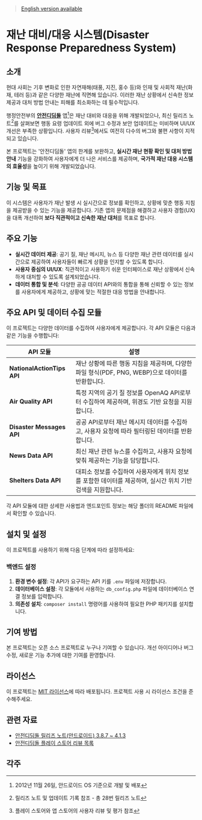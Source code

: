 > [English version available](README/README_en.md)

# 재난 대비/대응 시스템(Disaster Response Preparedness System)

## 소개
현대 사회는 기후 변화로 인한 자연재해(태풍, 지진, 홍수 등)와 인재 및 사회적 재난(화재, 테러 등)과 같은 다양한 재난에 직면해 있습니다. 이러한 재난 상황에서 신속한 정보 제공과 대처 방법 안내는 피해를 최소화하는 데 필수적입니다.

행정안전부의 **[안전디딤돌](https://www.mois.go.kr/frt/sub/a06/b11/safetyStep/screen.do)** 앱[^id1]은 재난 대비와 대응을 위해 개발되었으나, 최신 릴리즈 노트[^id2]를 살펴보면 행동 요령 업데이트 외에 버그 수정과 보안 업데이트는 미비하며 UI/UX 개선은 부족한 상황입니다. 사용자 리뷰[^id3]에서도 여전히 다수의 버그와 불편 사항이 지적되고 있습니다.

본 프로젝트는 '안전디딤돌' 앱의 한계를 보완하고, **실시간 재난 현황 확인 및 대처 방법 안내** 기능을 강화하여 사용자에게 더 나은 서비스를 제공하며, **국가적 재난 대응 시스템의 효율성**을 높이기 위해 개발되었습니다.

## 기능 및 목표
이 시스템은 사용자가 재난 발생 시 실시간으로 정보를 확인하고, 상황에 맞춘 행동 지침을 제공받을 수 있는 기능을 제공합니다. 기존 앱의 문제점을 해결하고 사용자 경험(UX)을 대폭 개선하여 **보다 직관적이고 신속한 재난 대처**를 목표로 합니다.

## 주요 기능
- **실시간 데이터 제공**: 공기 질, 재난 메시지, 뉴스 등 다양한 재난 관련 데이터를 실시간으로 제공하여 사용자들이 빠르게 상황을 인지할 수 있도록 합니다.
- **사용자 중심의 UI/UX**: 직관적이고 사용하기 쉬운 인터페이스로 재난 상황에서 신속하게 대처할 수 있도록 설계되었습니다.
- **데이터 통합 및 분석**: 다양한 공공 데이터 API와의 통합을 통해 신뢰할 수 있는 정보를 사용자에게 제공하고, 상황에 맞는 적절한 대응 방법을 안내합니다.

## 주요 API 및 데이터 수집 모듈
이 프로젝트는 다양한 데이터를 수집하여 사용자에게 제공합니다. 각 API 모듈은 다음과 같은 기능을 수행합니다:

| API 모듈                   | 설명                                                                      |
|----------------------------|---------------------------------------------------------------------------|
| **NationalActionTips API** | 재난 상황에 따른 행동 지침을 제공하며, 다양한 파일 형식(PDF, PNG, WEBP)으로 데이터를 반환합니다. |
| **Air Quality API**        | 특정 지역의 공기 질 정보를 OpenAQ API로부터 수집하여 제공하며, 위경도 기반 요청을 지원합니다.    |
| **Disaster Messages API**  | 공공 API로부터 재난 메시지 데이터를 수집하고, 사용자 요청에 따라 필터링된 데이터를 반환합니다.   |
| **News Data API**          | 최신 재난 관련 뉴스를 수집하고, 사용자 요청에 맞춰 제공하는 기능을 담당합니다.               |
| **Shelters Data API**      | 대피소 정보를 수집하여 사용자에게 위치 정보를 포함한 데이터를 제공하며, 실시간 위치 기반 검색을 지원합니다. |

각 API 모듈에 대한 상세한 사용법과 엔드포인트 정보는 해당 폴더의 README 파일에서 확인할 수 있습니다.

## 설치 및 설정
이 프로젝트를 사용하기 위해 다음 단계에 따라 설정하세요:
### 백엔드 설정
1. **환경 변수 설정**: 각 API가 요구하는 API 키를 `.env` 파일에 저장합니다.
2. **데이터베이스 설정**: 각 모듈에서 사용하는 `db_config.php` 파일에 데이터베이스 연결 정보를 입력합니다.
3. **의존성 설치**: `composer install` 명령어를 사용하여 필요한 PHP 패키지를 설치합니다.

## 기여 방법
본 프로젝트는 오픈 소스 프로젝트로 누구나 기여할 수 있습니다. 개선 아이디어나 버그 수정, 새로운 기능 추가에 대한 기여를 환영합니다.

## 라이선스
이 프로젝트는 [MIT 라이선스](LICENSE)에 따라 배포됩니다. 프로젝트 사용 시 라이선스 조건을 준수해주세요.

## 관련 자료
- [안전디딤돌 릴리즈 노트(안드로이드) 3.8.7 ~ 4.1.3](README/disasteralert_new/Release_Notes/release_notes.txt)
- [안전디딤돌 플레이 스토어 리뷰 목록](README/disasteralert_new/Release_Notes/play_store_review.md)

## 각주
[^id1]: 2012년 11월 26일, 안드로이드 OS 기준으로 개발 및 배포
[^id2]: 릴리즈 노트 및 업데이트 기록 참조 - 총 28번 릴리즈 노트
[^id3]: 플레이 스토어와 앱 스토어의 사용자 리뷰 및 평가 참조
